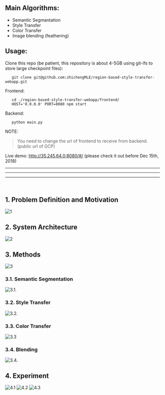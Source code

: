 
## Main Algorithms:

- Semantic Segmantation
- Style Transfer
- Color Transfer
- Image blending (feathering)

## Usage:

Clone this repo (be patient, this repository is about 4-5GB using git-lfs to store large checkpoint files):

```
   git clone git@github.com:zhichengMLE/region-based-style-transfer-webapp.git
```

Frontend: 
```
   cd ./region-based-style-transfer-webapp/frontend/
   HOST='0.0.0.0' PORT=8080 npm start
```

Backend:

```
   python main.py
```

NOTE:

> You need to change the url of frontend to receive from backend. (public url of GCP)


Live demo: http://35.245.64.0:8080/#/ (please check it out before Dec 15th, 2018)

<hr>
<hr>
<hr>

</br>

## 1. Problem Definition and Motivation
![1](https://raw.githubusercontent.com/zhichengMLE/region-based-style-transfer-webapp/master/report/images/1.png)

## 2. System Architecture
![2](https://raw.githubusercontent.com/zhichengMLE/region-based-style-transfer-webapp/master/report/images/2.png)


## 3. Methods
![3](https://raw.githubusercontent.com/zhichengMLE/region-based-style-transfer-webapp/master/report/images/3.png)

### 3.1. Semantic Segmentation
![3.1.](https://raw.githubusercontent.com/zhichengMLE/region-based-style-transfer-webapp/master/report/images/3.1.png)

### 3.2. Style Transfer
![3.2.](https://raw.githubusercontent.com/zhichengMLE/region-based-style-transfer-webapp/master/report/images/3.2.png) 

### 3.3. Color Transfer
![3.3](https://raw.githubusercontent.com/zhichengMLE/region-based-style-transfer-webapp/master/report/images/3.3.png)

### 3.4. Blending
![3.4.](https://raw.githubusercontent.com/zhichengMLE/region-based-style-transfer-webapp/master/report/images/3.4.png)

## 4. Experiment
![4.1](https://raw.githubusercontent.com/zhichengMLE/region-based-style-transfer-webapp/master/report/images/4.1.png)
![4.2](https://raw.githubusercontent.com/zhichengMLE/region-based-style-transfer-webapp/master/report/images/4.2.png)
![4.3](https://raw.githubusercontent.com/zhichengMLE/region-based-style-transfer-webapp/master/report/images/4.3.png)

